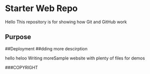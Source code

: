 # Starter Web Repo
Hello
This repository is for showing how Git and GitHub work

## Purpose

##Deployment
##dding more descirption

hello heloo
Writing moreSample website with plenty of files for demos

###COPYRIGHT
